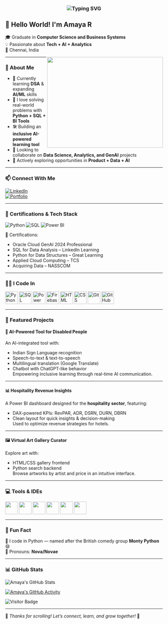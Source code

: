 <!-- Typing animation (optional) -->
<h3 align="center">
  <img src="https://readme-typing-svg.demolab.com?font=Fira+Code&weight=500&size=26&duration=3000&pause=1000&color=58A6FF&center=true&vCenter=true&width=440&lines=Hi+I'm+Amaya+R!;Tech+%2B+Data+%2B+Innovation;Turning+Insights+into+Impact" alt="Typing SVG" />
</h3>

## 👋 Hello World! I'm Amaya R

🎓 Graduate in **Computer Science and Business Systems**  
💡 Passionate about **Tech + AI + Analytics**  
📍 Chennai, India

<img align="right" width="370" height="290" src="https://businessofanimation.com/wp-content/uploads/2022/07/data-animation.gif">

---

### 🧠 About Me
- 🌱 Currently learning **DSA** & expanding **AI/ML** skills  
- 🧩 I love solving real-world problems with **Python + SQL + BI Tools**  
- 🛠️ Building an **inclusive AI-powered learning tool**  
- 👀 Looking to collaborate on **Data Science, Analytics, and GenAI** projects  
- 🚀 Actively exploring opportunities in **Product + Data + AI**

---

### 📫 Connect With Me

[![LinkedIn](https://img.shields.io/badge/LinkedIn-blue?style=for-the-badge&logo=linkedin&logoColor=white)](https://www.linkedin.com/in/amaya-r/)  
[![Portfolio](https://img.shields.io/badge/My%20Portfolio-000?style=for-the-badge&logo=firefox&logoColor=white)](https://amayarajesh24.wixsite.com/amaya)

---

### 🏅 Certifications & Tech Stack

![Python](https://img.shields.io/badge/-Python-3670A0?style=for-the-badge&logo=python&logoColor=ffdd54)
![SQL](https://img.shields.io/badge/-SQL-003B57?style=for-the-badge&logo=mysql&logoColor=white)
![Power BI](https://img.shields.io/badge/-Power%20BI-F2C811?style=for-the-badge&logo=powerbi&logoColor=black)


📜 Certifications:
- Oracle Cloud GenAI 2024 Professional  
- SQL for Data Analysis – LinkedIn Learning  
- Python for Data Structures – Great Learning  
- Applied Cloud Computing – TCS  
- Acquiring Data – NASSCOM

---

### 🧑‍💻 I Code In

<p align="left">
  <img height="40" src="https://img.icons8.com/color/48/000000/python.png" alt="Python"/>
  <img height="40" src="https://img.icons8.com/color/48/000000/sql.png" alt="SQL"/>
  <img height="40" src="https://img.icons8.com/color/48/000000/power-bi.png" alt="Power BI"/>
  <img height="40" src="https://img.icons8.com/color/48/000000/firebase.png" alt="Firebase"/>
  <img height="40" src="https://img.icons8.com/color/48/000000/html-5--v1.png" alt="HTML"/>
  <img height="40" src="https://img.icons8.com/color/48/000000/css3.png" alt="CSS"/>
  <img height="40" src="https://img.icons8.com/color/48/000000/git.png" alt="Git"/>
  <img height="40" src="https://img.icons8.com/fluency/48/github.png" alt="GitHub"/>
</p>

---

### 📌 Featured Projects

#### 🤖 AI-Powered Tool for Disabled People  
An AI-integrated tool with:
- Indian Sign Language recognition  
- Speech-to-text & text-to-speech  
- Multilingual translation (Google Translate)  
- Chatbot with ChatGPT-like behavior  
Empowering inclusive learning through real-time AI communication.

---

#### 📊 Hospitality Revenue Insights  
A Power BI dashboard designed for the **hospitality sector**, featuring:
- DAX-powered KPIs: RevPAR, ADR, DSRN, DURN, DBRN  
- Clean layout for quick insights & decision-making  
Used to optimize revenue strategies for hotels.


---

#### 🖼️ Virtual Art Gallery Curator  
Explore art with:
- HTML/CSS gallery frontend  
- Python search backend  
Browse artworks by artist and price in an intuitive interface.


---

### 💻 Tools & IDEs

<p align="left">
  <img height="40" src="https://img.icons8.com/color/48/000000/visual-studio-code-2019.png"/>
  <img height="40" src="https://img.icons8.com/color/50/000000/git.png"/>
  <img height="40" src="https://img.icons8.com/dusk/64/000000/anaconda.png"/>
  <img height="40" src="https://img.icons8.com/?size=100&id=UECmBSgBOvPT&format=png&color=000000"/>
  <img height="40" src="https://img.icons8.com/?size=100&id=117563&format=png&color=000000"/>
  <img height="40" src="https://img.icons8.com/?size=100&id=9Kvi1p1F0tUo&format=png&color=000000"/>
</p>

---

### 🎉 Fun Fact  
🐍 I code in Python — named after the British comedy group **Monty Python** 😄  
🌌 Pronouns: **Nova/Novae**

---

### 📊 GitHub Stats  

![Amaya's GitHub Stats](https://github-readme-stats.vercel.app/api?username=amayars&theme=tokyonight&show_icons=true&hide=issues)

[![Amaya's GitHub Activity](https://github-readme-activity-graph.vercel.app/graph?username=amayars&bg_color=000000&color=7FDBFF&line=00CED1&point=FFFFFF&area=true&hide_border=true)](https://github.com/amayars)

![Visitor Badge](https://komarev.com/ghpvc/?username=amayars&style=flat-square&color=58a6ff)

---

🌟 *Thanks for scrolling! Let’s connect, learn, and grow together!* 🌟
